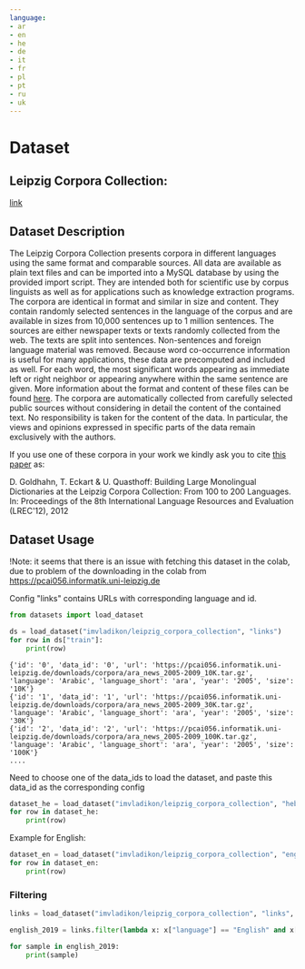 ```yaml
---
language:
- ar
- en
- he
- de
- it
- fr
- pl
- pt
- ru
- uk
---
```


# Dataset

## Leipzig Corpora Collection:      
[link](https://wortschatz.uni-leipzig.de/en/download)

## Dataset Description      

The Leipzig Corpora Collection presents corpora in different languages using the same format and comparable sources. All data are available as plain text files and can be imported into a MySQL database by using the provided import script. They are intended both for scientific use by corpus linguists as well as for applications such as knowledge extraction programs.
The corpora are identical in format and similar in size and content. They contain randomly selected sentences in the language of the corpus and are available in sizes from 10,000 sentences up to 1 million sentences. The sources are either newspaper texts or texts randomly collected from the web. The texts are split into sentences. Non-sentences and foreign language material was removed. Because word co-occurrence information is useful for many applications, these data are precomputed and included as well. For each word, the most significant words appearing as immediate left or right neighbor or appearing anywhere within the same sentence are given. More information about the format and content of these files can be found [here](https://wortschatz.uni-leipzig.de/en/download).
The corpora are automatically collected from carefully selected public sources without considering in detail the content of the contained text. No responsibility is taken for the content of the data. In particular, the views and opinions expressed in specific parts of the data remain exclusively with the authors.

If you use one of these corpora in your work we kindly ask you to cite [this paper](http://www.lrec-conf.org/proceedings/lrec2012/pdf/327_Paper.pdf) as:

D. Goldhahn, T. Eckart & U. Quasthoff: Building Large Monolingual Dictionaries at the Leipzig Corpora Collection: From 100 to 200 Languages.
In: Proceedings of the 8th International Language Resources and Evaluation (LREC'12), 2012

## Dataset Usage

!Note: it seems that there is an issue with fetching this dataset in the colab, due to problem of the downloading in the colab from https://pcai056.informatik.uni-leipzig.de

Config "links" contains URLs with corresponding language and id.     

```python
from datasets import load_dataset

ds = load_dataset("imvladikon/leipzig_corpora_collection", "links")
for row in ds["train"]:
    print(row)
```


```
{'id': '0', 'data_id': '0', 'url': 'https://pcai056.informatik.uni-leipzig.de/downloads/corpora/ara_news_2005-2009_10K.tar.gz', 'language': 'Arabic', 'language_short': 'ara', 'year': '2005', 'size': '10K'}
{'id': '1', 'data_id': '1', 'url': 'https://pcai056.informatik.uni-leipzig.de/downloads/corpora/ara_news_2005-2009_30K.tar.gz', 'language': 'Arabic', 'language_short': 'ara', 'year': '2005', 'size': '30K'}
{'id': '2', 'data_id': '2', 'url': 'https://pcai056.informatik.uni-leipzig.de/downloads/corpora/ara_news_2005-2009_100K.tar.gz', 'language': 'Arabic', 'language_short': 'ara', 'year': '2005', 'size': '100K'}
....
```    

Need to choose one of the data_ids to load the dataset, and paste this data_id as the corresponding config 


```python
dataset_he = load_dataset("imvladikon/leipzig_corpora_collection", "heb_wikipedia_2021_1M", split="train")
for row in dataset_he:
    print(row)
```


Example for English:     


```python
dataset_en = load_dataset("imvladikon/leipzig_corpora_collection", "eng-simple_wikipedia_2021_300K", split="train")
for row in dataset_en:
    print(row)
```

### Filtering

```python
links = load_dataset("imvladikon/leipzig_corpora_collection", "links", split="train")

english_2019 = links.filter(lambda x: x["language"] == "English" and x["year"] == "2019")

for sample in english_2019:
    print(sample)
```



